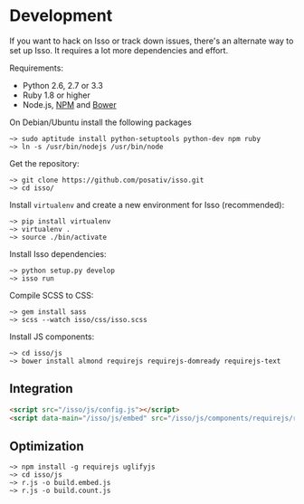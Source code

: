 Development
===========

If you want to hack on Isso or track down issues, there's an alternate
way to set up Isso. It requires a lot more dependencies and effort.

Requirements:

- Python 2.6, 2.7 or 3.3
- Ruby 1.8 or higher
- Node.js, [NPM](https://npmjs.org/) and [Bower](http://bower.io/)

On Debian/Ubuntu install the following packages

    ~> sudo aptitude install python-setuptools python-dev npm ruby
    ~> ln -s /usr/bin/nodejs /usr/bin/node

Get the repository:

    ~> git clone https://github.com/posativ/isso.git
    ~> cd isso/

Install `virtualenv` and create a new environment for Isso (recommended):

    ~> pip install virtualenv
    ~> virtualenv .
    ~> source ./bin/activate

Install Isso dependencies:

    ~> python setup.py develop
    ~> isso run

Compile SCSS to CSS:

    ~> gem install sass
    ~> scss --watch isso/css/isso.scss

Install JS components:

    ~> cd isso/js
    ~> bower install almond requirejs requirejs-domready requirejs-text


Integration
-----------

```html
<script src="/isso/js/config.js"></script>
<script data-main="/isso/js/embed" src="/isso/js/components/requirejs/require.js"></script>
```


Optimization
------------

    ~> npm install -g requirejs uglifyjs
    ~> cd isso/js
    ~> r.js -o build.embed.js
    ~> r.js -o build.count.js
